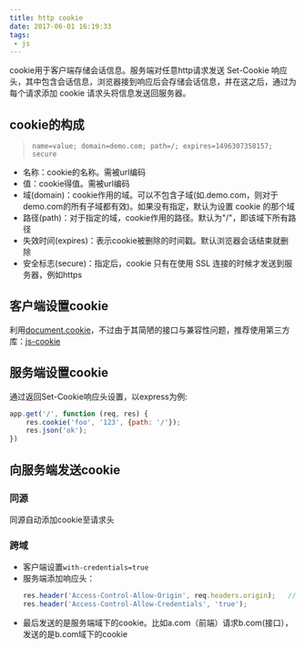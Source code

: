 ```yaml
---
title: http cookie
date: 2017-06-01 16:19:33
tags:
 - js
---
```

cookie用于客户端存储会话信息。服务端对任意http请求发送 Set-Cookie 响应头，其中包含会话信息，浏览器接到响应后会存储会话信息，并在这之后，通过为每个请求添加 cookie 请求头将信息发送回服务器。

<!-- more -->

## cookie的构成
> `name=value; domain=demo.com; path=/; expires=1496307358157; secure`

+ 名称：cookie的名称。需被url编码
+ 值：cookie得值。需被url编码
+ 域(domain)：cookie作用的域。可以不包含子域(如.demo.com，则对于 demo.com的所有子域都有效)。如果没有指定，默认为设置 cookie 的那个域
+ 路径(path)：对于指定的域，cookie作用的路径。默认为"/"，即该域下所有路径
+ 失效时间(expires)：表示cookie被删除的时间戳。默认浏览器会话结束就删除
+ 安全标志(secure)：指定后，cookie 只有在使用 SSL 连接的时候才发送到服务器，例如https

## 客户端设置cookie
利用[document.cookie](https://developer.mozilla.org/zh-CN/docs/Web/API/Document/cookie)，不过由于其简陋的接口与兼容性问题，推荐使用第三方库：[js-cookie](https://github.com/js-cookie/js-cookie)


## 服务端设置cookie
通过返回Set-Cookie响应头设置，以express为例:
``` js
app.get('/', function (req, res) {
    res.cookie('foo', '123', {path: '/'});
    res.json('ok');
})
```

## 向服务端发送cookie
### 同源
同源自动添加cookie至请求头

### 跨域
+ 客户端设置`with-credentials=true`
+ 服务端添加响应头：
  ```js
  res.header('Access-Control-Allow-Origin', req.headers.origin);   //注：'with-credentials=true'的情况下不能用通配符
  res.header('Access-Control-Allow-Credentials', 'true');
  ```
+ 最后发送的是服务端域下的cookie。比如a.com（前端）请求b.com(接口），发送的是b.com域下的cookie
